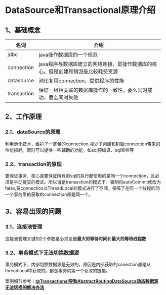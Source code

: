 # DataSource和Transactional原理介绍

## 1、基础概念

| 名词        | 介绍                                                         |
| ----------- | ------------------------------------------------------------ |
| jdbc        | java操作数据库的一个规范                                     |
| connection  | java程序与数据库建立的网络连接，是操作数据库的核心。但是创建和销毁是比较耗费资源 |
| datasource  | 池化复用connection，提供程序的性能                           |
| transaction | 保证一组相关联的数据库操作的一致性，要么同时成功，要么同时失败 |



## 2、工作原理

### 2.1、dataSource的原理

利用池化技术，维护了一定量的connection.减少了创建和销毁connection带来的性能损耗。同时可以提供一些辅助的功能，如sql预编译、sql监控等

### 2.2、transaction的原理

要保证事务，核心是要保证所有的sql的执行都使用的是同一个connection，且必须是手动提交的模式。所以当是transaction的模式下，强制将autoCommit修改为false,将connection以ThreadLocal的模式进行了存储，保障了在同一个线程的同一个事务里的获取的connection都是同一个。

## 3、容易出现的问题

### 3.1、连接池管理

连接池管理关键的2个参数是必须设置**最大的等待时间**和**最大的等待线程数**

### 3.2、事务模式下无法切换数据源

事务模式下，内部切换数据源是无效的，原因是内部获取的conection都是从threadlocal中获取的。都是事务内第一个获取的链接。

案例细节参考：[**@Transactional导致AbstractRoutingDataSource动态数据源无法切换的解决办法**](https://www.94rg.com/article/1847)